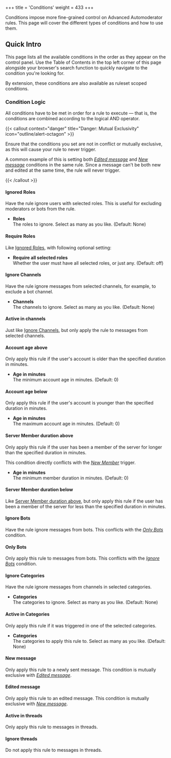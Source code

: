 +++
title = 'Conditions'
weight = 433
+++

Conditions impose more fine-grained control on Advanced Automoderator rules. This page will cover the different types
of conditions and how to use them.

<!--more-->

## Quick Intro

This page lists all the available conditions in the order as they appear on the control panel. Use the Table of Contents
in the top left corner of this page alongside your browser's search function to quickly navigate to the condition you're
looking for.

By extension, these conditions are also available as ruleset scoped conditions.

### Condition Logic

All conditions have to be met in order for a rule to execute — that is, the conditions are combined according to the
logical AND operator.

{{< callout context="danger" title="Danger: Mutual Exclusivity" icon="outline/alert-octagon" >}}

Ensure that the conditions you set are not in conflict or mutually exclusive, as this will cause your rule to never
trigger.

A common example of this is setting both _[Edited message](#edited-message)_ and _[New message](#new-message)_
conditions in the same rule. Since a message can't be both new and edited at the same time, the rule will never trigger.

{{< /callout >}}

#### Ignored Roles

Have the rule ignore users with selected roles. This is useful for excluding moderators or bots from the rule.

- **Roles**<br>
  The roles to ignore. Select as many as you like. (Default: None)

#### Require Roles

Like [Ignored Roles](#ignored-roles), with following optional setting:

- **Require all selected roles**<br>
  Whether the user must have all selected roles, or just any. (Default: off)

#### Ignore Channels

Have the rule ignore messages from selected channels, for example, to exclude a bot channel.

- **Channels**<br>
  The channels to ignore. Select as many as you like. (Default: None)

#### Active in channels

Just like [Ignore Channels](#ignore-channels), but only apply the rule to messages from selected channels.

#### Account age above

Only apply this rule if the user's account is older than the specified duration in minutes.

- **Age in minutes**<br>
  The minimum account age in minutes. (Default: 0)

#### Account age below

Only apply this rule if the user's account is younger than the specified duration in minutes.

- **Age in minutes**<br>
  The maximum account age in minutes. (Default: 0)

#### Server Member duration above

Only apply this rule if the user has been a member of the server for longer than the specified duration in minutes.

This condition directly conflicts with the _[New Member](./triggers#new-member)_ trigger.

- **Age in minutes**<br>
  The minimum member duration in minutes. (Default: 0)

#### Server Member duration below

Like [Server Member duration above](#server-member-duration-above), but only apply this rule if the user has been a
member of the server for less than the specified duration in minutes.

#### Ignore Bots

Have the rule ignore messages from bots. This conflicts with the _[Only Bots](#only-bots)_ condition.

#### Only Bots

Only apply this rule to messages from bots. This conflicts with the _[Ignore Bots](#ignore-bots)_ condition.

#### Ignore Categories

Have the rule ignore messages from channels in selected categories.

- **Categories**<br>
  The categories to ignore. Select as many as you like. (Default: None)

#### Active in Categories

Only apply this rule if it was triggered in one of the selected categories.

- **Categories**<br>
  The categories to apply this rule to. Select as many as you like. (Default: None)

#### New message

Only apply this rule to a newly sent message. This condition is mutually exclusive with _[Edited message](#edited-message)_.

#### Edited message

Only apply this rule to an edited message. This condition is mutually exclusive with _[New message](#new-message)_.

#### Active in threads

Only apply this rule to messages in threads.

#### Ignore threads

Do not apply this rule to messages in threads.
